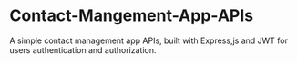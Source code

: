 # Contact-Mangement-App-APIs
A simple contact management app APIs, built with Express,js and JWT for users authentication and authorization.
